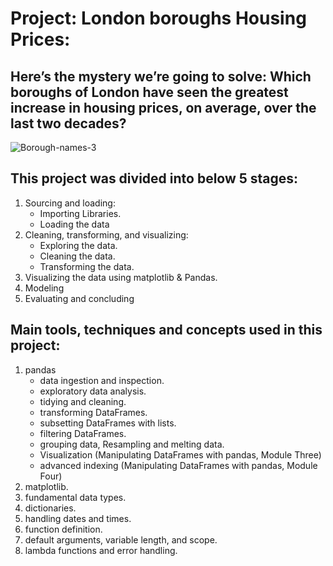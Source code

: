 # Project: London boroughs Housing Prices:
  ## Here’s the mystery we’re going to solve: Which boroughs of London have seen the greatest increase in housing prices, on average, over the last two decades?

![Borough-names-3](https://user-images.githubusercontent.com/67468718/103183599-4ec0f800-4868-11eb-8bbf-dce90bb71ec5.jpg)

## This project was divided into below 5 stages:
   1. Sourcing and loading:
      * Importing Libraries.
      * Loading the data
   2. Cleaning, transforming, and visualizing:
      * Exploring the data.
      * Cleaning the data.
      * Transforming the data.
   3. Visualizing the data using matplotlib & Pandas.
   4. Modeling
   5. Evaluating and concluding

## Main tools, techniques and concepts used in this project:
   1. pandas
      * data ingestion and inspection.
      * exploratory data analysis.
      * tidying and cleaning.
      * transforming DataFrames.
      * subsetting DataFrames with lists.
      * filtering DataFrames.
      * grouping data, Resampling and melting data.
      * Visualization (Manipulating DataFrames with pandas, Module Three)
      * advanced indexing (Manipulating DataFrames with pandas, Module Four)
   2. matplotlib.
   3. fundamental data types.
   4. dictionaries.
   5. handling dates and times.
   6. function definition.
   7. default arguments, variable length, and scope.
   8. lambda functions and error handling.



